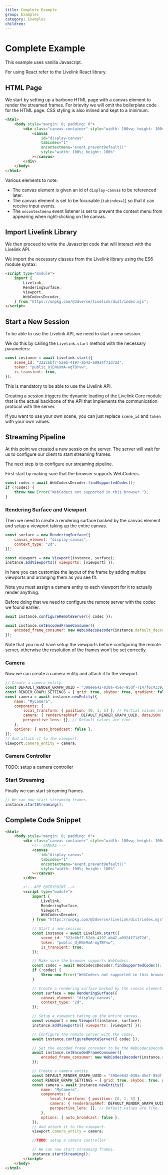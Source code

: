 ```yaml
---
title: Complete Example
group: Examples
category: Examples
children:
---
```


# Complete Example

This example uses vanilla Javascript.

For using React refer to the Livelink React library.

## HTML Page

We start by setting up a barbone HTML page with a canvas element to render the streamed frames.
For brievity we will omit the boilerplate code for the HTML page. CSS styling is also inlined and kept to a minimum.

```html
<html>
    <body style="margin: 0; padding: 0">
        <div class="canvas-container" style="width: 100vw; height: 100vh; background-color: #000">
            <canvas
                id="display-canvas"
                tabindex="1"
                oncontextmenu="event.preventDefault()"
                style="width: 100%; height: 100%"
            ></canvas>
        </div>
    </body>
</html>
```

Various elements to note:

- The canvas element is given an id of `display-canvas` to be referenced later.
- The canvas element is set to be focusable (`tabindex=1`) so that it can receive input events.
- The `oncontextmenu` event listener is set to prevent the context menu from appearing when right-clicking on the canvas.

## Import Livelink Library

We then proceed to write the Javascript code that will interact with the Livelink API.

We import the necessary classes from the Livelink library using the ES6 module syntax:

```html
<script type="module">
    import {
        Livelink,
        RenderingSurface,
        Viewport,
        WebCodecsDecoder,
    } from "https://unpkg.com/@3dverse/livelink/dist/index.mjs";
</script>
```

## Start a New Session

To be able to use the Livelink API, we need to start a new session.

We do this by calling the `Livelink.start` method with the necessary parameters:

```javascript
const instance = await Livelink.start({
    scene_id: "322c6bf7-52eb-4197-ab42-a0924f71d72d",
    token: "public_UjENe9mA-wgTBYvw",
    is_transient: true,
});
```

This is mandatory to be able to use the Livelink API.

Creating a session triggers the dynamic loading of the Livelink Core module that is the actual backbone of the API
that implements the communication protocol with the server.

If you want to use your own scene, you can just replace `scene_id` and `token` with your own values.

## Streaming Pipeline

At this point we created a new sessio on the server.
The server will wait for us to configure our client to start streaming frames.

The next step is to configure our streaming pipeline.

First start by making sure that the browser supports WebCodecs.

```javascript
const codec = await WebCodecsDecoder.findSupportedCodec();
if (!codec) {
    throw new Error("WebCodecs not supported in this browser.");
}
```

### Rendering Surface and Viewport

Then we need to create a rendering surface backed by the canvas element and setup a viewport
taking up the entire canvas.

```javascript
const surface = new RenderingSurface({
    canvas_element: "display-canvas",
    context_type: "2d",
});

const viewport = new Viewport(instance, surface);
instance.addViewports({ viewports: [viewport] });
```

In here you can customize the layout of the frame by adding multipe viewports and arranging them as you see fit.

Note you must assign a camera entity to each viewport for it to actually render anything.

Before doing that we need to configure the remote server with the codec we found earlier.

```javascript
await instance.configureRemoteServer({ codec });

await instance.setEncodedFrameConsumer({
    encoded_frame_consumer: new WebCodecsDecoder(instance.default_decoded_frame_consumer),
});
```

Note that you must have setup the viewports before configuring the remote server, otherwise the resolution of the
frames won't be set correctly.

### Camera

Now we can create a camera entity and attach it to the viewport.

```javascript
// Create a camera entity.
const DEFAULT_RENDER_GRAPH_UUID = "398ee642-030a-45e7-95df-7147f6c43392";
const RENDER_GRAPH_SETTINGS = { grid: true, skybox: true, gradient: false };
const camera = await instance.newEntity({
    name: "MyCamera",
    components: {
        local_transform: { position: [0, 1, 5] }, // Partial values are fine.
        camera: { renderGraphRef: DEFAULT_RENDER_GRAPH_UUID, dataJSON: RENDER_GRAPH_SETTINGS },
        perspective_lens: {}, // Default values are fine.
    },
    options: { auto_broadcast: false },
});
// And attach it to the viewport.
viewport.camera_entity = camera;
```

### Camera Controller

TODO: setup a camera controller

### Start Streaming

Finally we can start streaming frames.

```javascript
// We can now start streaming frames.
instance.startStreaming();
```

## Complete Code Snippet

```html
<html>
    <body style="margin: 0; padding: 0">
        <div class="canvas-container" style="width: 100vw; height: 100vh; background-color: #000">
            <!-- CANVAS -->
            <canvas
                id="display-canvas"
                tabindex="1"
                oncontextmenu="event.preventDefault()"
                style="width: 100%; height: 100%"
            ></canvas>
        </div>

        <!-- APP ENTRYPOINT -->
        <script type="module">
            import {
                Livelink,
                RenderingSurface,
                Viewport,
                WebCodecsDecoder,
            } from "https://unpkg.com/@3dverse/livelink/dist/index.mjs";

            // Start a new session.
            const instance = await Livelink.start({
                scene_id: "322c6bf7-52eb-4197-ab42-a0924f71d72d",
                token: "public_UjENe9mA-wgTBYvw",
                is_transient: true,
            });

            // Make sure the browser supports WebCodecs.
            const codec = await WebCodecsDecoder.findSupportedCodec();
            if (!codec) {
                throw new Error("WebCodecs not supported in this browser.");
            }

            // Create a rendering surface backed by the canvas element.
            const surface = new RenderingSurface({
                canvas_element: "display-canvas",
                context_type: "2d",
            });

            // Setup a viewport taking up the entire canvas.
            const viewport = new Viewport(instance, surface);
            instance.addViewports({ viewports: [viewport] });

            // Configure the remote server with the codec.
            await instance.configureRemoteServer({ codec });

            // Set the encoded frame consumer to be the WebCodecsDecoder.
            await instance.setEncodedFrameConsumer({
                encoded_frame_consumer: new WebCodecsDecoder(instance.default_decoded_frame_consumer),
            });

            // Create a camera entity.
            const DEFAULT_RENDER_GRAPH_UUID = "398ee642-030a-45e7-95df-7147f6c43392";
            const RENDER_GRAPH_SETTINGS = { grid: true, skybox: true, gradient: false };
            const camera = await instance.newEntity({
                name: "MyCamera",
                components: {
                    local_transform: { position: [0, 1, 5] },
                    camera: { renderGraphRef: DEFAULT_RENDER_GRAPH_UUID, dataJSON: RENDER_GRAPH_SETTINGS },
                    perspective_lens: {}, // Default values are fine.
                },
                options: { auto_broadcast: false },
            });
            // And attach it to the viewport.
            viewport.camera_entity = camera;

            //TODO: setup a camera controller

            // We can now start streaming frames.
            instance.startStreaming();
        </script>
    </body>
</html>
```
